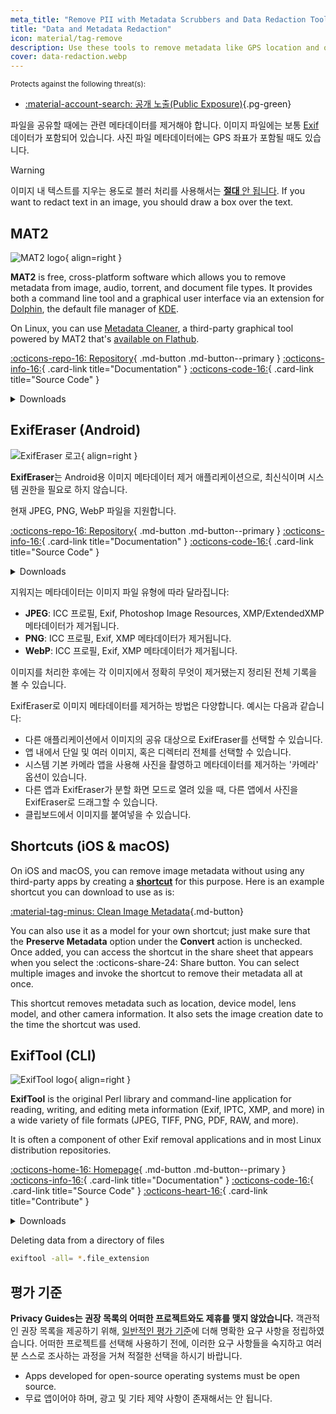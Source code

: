 ```yaml
---
meta_title: "Remove PII with Metadata Scrubbers and Data Redaction Tools - Privacy Guides"
title: "Data and Metadata Redaction"
icon: material/tag-remove
description: Use these tools to remove metadata like GPS location and other identifying information from photos and files you share.
cover: data-redaction.webp
---
```


<small>Protects against the following threat(s):</small>

- [:material-account-search: 공개 노출(Public Exposure)](basics/common-threats.md#limiting-public-information ""){.pg-green}

파일을 공유할 때에는 관련 메타데이터를 제거해야 합니다. 이미지 파일에는 보통 [Exif](https://en.wikipedia.org/wiki/Exif) 데이터가 포함되어 있습니다. 사진 파일 메타데이터에는 GPS 좌표가 포함될 때도 있습니다.

<div class="admonition warning" markdown>
<p class="admonition-title">Warning</p>

이미지 내 텍스트를 지우는 용도로 블러 처리를 사용해서는 [**절대** 안 됩니다](https://bishopfox.com/blog/unredacter-tool-never-pixelation). If you want to redact text in an image, you should draw a box over the text.

</div>

## MAT2

<div class="admonition recommendation" markdown>

![MAT2 logo](assets/img/data-redaction/mat2.svg){ align=right }

**MAT2** is free, cross-platform software which allows you to remove metadata from image, audio, torrent, and document file types. It provides both a command line tool and a graphical user interface via an extension for [Dolphin](https://0xacab.org/jvoisin/mat2/-/tree/master/dolphin), the default file manager of [KDE](https://kde.org).

On Linux, you can use [Metadata Cleaner](https://gitlab.com/rmnvgr/metadata-cleaner), a third-party graphical tool powered by MAT2 that's [available on Flathub](https://flathub.org/apps/details/fr.romainvigier.MetadataCleaner).

[:octicons-repo-16: Repository](https://0xacab.org/jvoisin/mat2){ .md-button .md-button--primary }
[:octicons-info-16:](https://0xacab.org/jvoisin/mat2/-/blob/master/README.md){ .card-link title="Documentation" }
[:octicons-code-16:](https://0xacab.org/jvoisin/mat2){ .card-link title="Source Code" }

<details class="downloads" markdown>
<summary>Downloads</summary>

- [:fontawesome-brands-windows: Windows](https://pypi.org/project/mat2)
- [:simple-apple: macOS](https://0xacab.org/jvoisin/mat2#requirements-setup-on-macos-os-x-using-homebrew)
- [:simple-linux: Linux](https://pypi.org/project/mat2)
- [:octicons-globe-16: Web](https://0xacab.org/jvoisin/mat2#web-interface)

</details>

</div>

## ExifEraser (Android)

<div class="admonition recommendation" markdown>

![ExifEraser 로고](assets/img/data-redaction/exiferaser.svg){ align=right }

**ExifEraser**는 Android용 이미지 메타데이터 제거 애플리케이션으로, 최신식이며 시스템 권한을 필요로 하지 않습니다.

현재 JPEG, PNG, WebP 파일을 지원합니다.

[:octicons-repo-16: Repository](https://github.com/Tommy-Geenexus/exif-eraser){ .md-button .md-button--primary }
[:octicons-info-16:](https://github.com/Tommy-Geenexus/exif-eraser#readme){ .card-link title="Documentation" }
[:octicons-code-16:](https://github.com/Tommy-Geenexus/exif-eraser){ .card-link title="Source Code" }

<details class="downloads" markdown>
<summary>Downloads</summary>

- [:simple-googleplay: Google Play](https://play.google.com/store/apps/details?id=com.none.tom.exiferaser)
- [:octicons-moon-16: Accrescent](https://accrescent.app/app/com.none.tom.exiferaser)
- [:simple-github: GitHub](https://github.com/Tommy-Geenexus/exif-eraser/releases)

</details>

</div>

지워지는 메타데이터는 이미지 파일 유형에 따라 달라집니다:

- **JPEG**: ICC 프로필, Exif, Photoshop Image Resources, XMP/ExtendedXMP 메타데이터가 제거됩니다.
- **PNG**: ICC 프로필, Exif, XMP 메타데이터가 제거됩니다.
- **WebP**: ICC 프로필, Exif, XMP 메타데이터가 제거됩니다.

이미지를 처리한 후에는 각 이미지에서 정확히 무엇이 제거됐는지 정리된 전체 기록을 볼 수 있습니다.

ExifEraser로 이미지 메타데이터를 제거하는 방법은 다양합니다. 예시는 다음과 같습니다:

- 다른 애플리케이션에서 이미지의 공유 대상으로 ExifEraser를 선택할 수 있습니다.
- 앱 내에서 단일 및 여러 이미지, 혹은 디렉터리 전체를 선택할 수 있습니다.
- 시스템 기본 카메라 앱을 사용해 사진을 촬영하고 메타데이터를 제거하는 '카메라' 옵션이 있습니다.
- 다른 앱과 ExifEraser가 분할 화면 모드로 열려 있을 때, 다른 앱에서 사진을 ExifEraser로 드래그할 수 있습니다.
- 클립보드에서 이미지를 붙여넣을 수 있습니다.

## Shortcuts (iOS & macOS)

On iOS and macOS, you can remove image metadata without using any third-party apps by creating a [**shortcut**](https://apps.apple.com/app/id915249334) for this purpose. Here is an example shortcut you can download to use as is:

[:material-tag-minus: Clean Image Metadata](https://icloud.com/shortcuts/fb774ddb7b5b4296871776c67ac0fff9 ""){.md-button}

You can also use it as a model for your own shortcut; just make sure that the **Preserve Metadata** option under the **Convert** action is unchecked. Once added, you can access the shortcut in the share sheet that appears when you select the :octicons-share-24: Share button. You can select multiple images and invoke the shortcut to remove their metadata all at once.

This shortcut removes metadata such as location, device model, lens model, and other camera information. It also sets the image creation date to the time the shortcut was used.

## ExifTool (CLI)

<div class="admonition recommendation" markdown>

![ExifTool logo](assets/img/data-redaction/exiftool.png){ align=right }

**ExifTool** is the original Perl library and command-line application for reading, writing, and editing meta information (Exif, IPTC, XMP, and more) in a wide variety of file formats (JPEG, TIFF, PNG, PDF, RAW, and more).

It is often a component of other Exif removal applications and in most Linux distribution repositories.

[:octicons-home-16: Homepage](https://exiftool.org){ .md-button .md-button--primary }
[:octicons-info-16:](https://exiftool.org/faq.html){ .card-link title="Documentation" }
[:octicons-code-16:](https://github.com/exiftool/exiftool){ .card-link title="Source Code" }
[:octicons-heart-16:](https://exiftool.org/#donate){ .card-link title="Contribute" }

<details class="downloads" markdown>
<summary>Downloads</summary>

- [:fontawesome-brands-windows: Windows](https://exiftool.org)
- [:simple-apple: macOS](https://exiftool.org)
- [:simple-linux: Linux](https://exiftool.org)

</details>

</div>

<div class="admonition example" markdown>
<p class="admonition-title">Deleting data from a directory of files</p>

```bash
exiftool -all= *.file_extension
```

</div>

## 평가 기준

**Privacy Guides는 권장 목록의 어떠한 프로젝트와도 제휴를 맺지 않았습니다.** 객관적인 권장 목록을 제공하기 위해, [일반적인 평가 기준](about/criteria.md)에 더해 명확한 요구 사항을 정립하였습니다. 어떠한 프로젝트를 선택해 사용하기 전에, 이러한 요구 사항들을 숙지하고 여러분 스스로 조사하는 과정을 거쳐 적절한 선택을 하시기 바랍니다.

- Apps developed for open-source operating systems must be open source.
- 무료 앱이어야 하며, 광고 및 기타 제약 사항이 존재해서는 안 됩니다.
